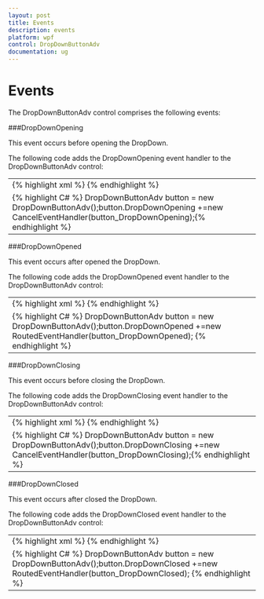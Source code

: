 ```yaml
---
layout: post
title: Events
description: events
platform: wpf
control: DropDownButtonAdv
documentation: ug
---
```


# Events

The DropDownButtonAdv control comprises the following events:

###DropDownOpening

This event occurs before opening the DropDown.

The following code adds the DropDownOpening event handler to the DropDownButtonAdv control:



<table>
<tr>
<td>
{% highlight xml %} <shared:DropDownButtonAdv DropDownOpening="DropDownButtonAdv_DropDownOpening"/>{% endhighlight %}</td></tr>
<tr>
<td>
{% highlight C# %} DropDownButtonAdv button = new DropDownButtonAdv();button.DropDownOpening +=new CancelEventHandler(button_DropDownOpening);{% endhighlight %}</td></tr>
</table>


###DropDownOpened

This event occurs after opened the DropDown.

The following code adds the DropDownOpened event handler to the DropDownButtonAdv control:



<table>
<tr>
<td>
{% highlight xml %}<shared:DropDownButtonAdv DropDownOpened="DropDownButtonAdv_DropDownOpened"/> {% endhighlight %} </td></tr>
<tr>
<td>
{% highlight C# %} DropDownButtonAdv button = new DropDownButtonAdv();button.DropDownOpened +=new RoutedEventHandler(button_DropDownOpened); {% endhighlight %} </td></tr>
</table>


###DropDownClosing

This event occurs before closing the DropDown.

The following code adds the DropDownClosing event handler to the DropDownButtonAdv control:



<table>
<tr>
<td>
{% highlight xml %} <shared:DropDownButtonAdv DropDownClosing="DropDownButtonAdv_DropDownClosing"/>{% endhighlight %}</td></tr>
<tr>
<td>
{% highlight C# %} DropDownButtonAdv button = new DropDownButtonAdv();button.DropDownClosing +=new CancelEventHandler(button_DropDownClosing);{% endhighlight %}</td></tr>
</table>

###DropDownClosed 

This event occurs after closed the DropDown.

The following code adds the DropDownClosed event handler to the DropDownButtonAdv control:



<table>
<tr>
<td>
{% highlight xml %} <shared:DropDownButtonAdv DropDownClosed="DropDownButtonAdv_DropDownClosed"/> {% endhighlight %} </td></tr>
<tr>
<td>
{% highlight C# %} DropDownButtonAdv button = new DropDownButtonAdv();button.DropDownClosed +=new RoutedEventHandler(button_DropDownClosed); {% endhighlight %} </td></tr>
</table>


